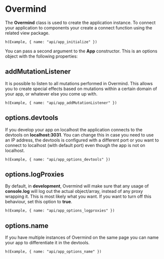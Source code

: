 # Overmind

The **Overmind** class is used to create the application instance. To connect your application to components your create a connect function using the related view package. 

```marksy
h(Example, { name: "api/app_initialize" })
```

You can pass a second argument to the **App** constructor. This is an options object with the following properties:

## addMutationListener

It is possible to listen to all mutations performed in Overmind. This allows you to create special effects based on mutations within a certain domain of your app, or whatever else you come up with.

```marksy
h(Example, { name: "api/app_addMutationListener" })
```


## options.devtools
If you develop your app on localhost the application connects to the devtools on **localhost:3031**. You can change this in case you need to use an IP address, the devtools is configured with a different port or you want to connect to localhost (with default port) even though the app is not on localhost.

```marksy
h(Example, { name: "api/app_options_devtools" })
```

## options.logProxies
By default, in **development**, Overmind will make sure that any usage of **console.log** will log out the actual object/array, instead of any proxy wrapping it. This is most likely what you want. If you want to turn off this behaviour, set this option to **true**.

```marksy
h(Example, { name: "api/app_options_logproxies" })
```

## options.name
If you have multiple instances of Overmind on the same page you can name your app to differentiate it in the devtools.

```marksy
h(Example, { name: "api/app_options_name" })
```